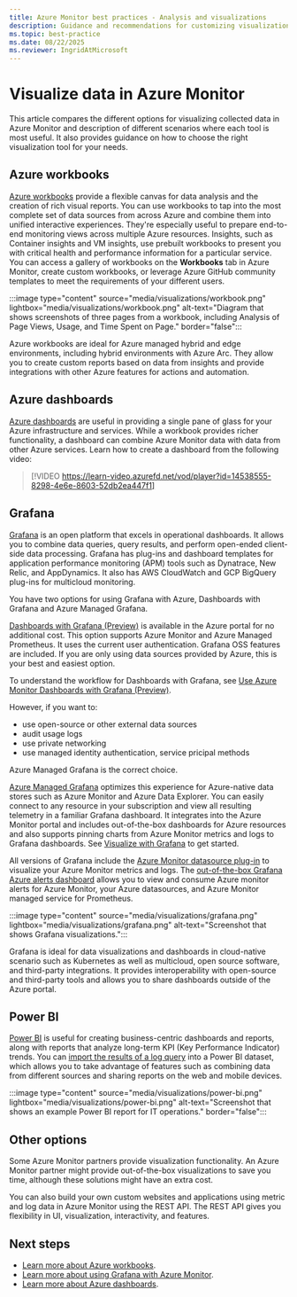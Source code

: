 ```yaml
---
title: Azure Monitor best practices - Analysis and visualizations
description: Guidance and recommendations for customizing visualizations beyond standard analysis features in Azure Monitor.
ms.topic: best-practice
ms.date: 08/22/2025
ms.reviewer: IngridAtMicrosoft
---
```


# Visualize data in Azure Monitor

This article compares the different options for visualizing collected data in Azure Monitor and description of different scenarios where each tool is most useful. It also provides guidance on how to choose the right visualization tool for your needs.

## Azure workbooks

[Azure workbooks](../visualize/workbooks-overview.md) provide a flexible canvas for data analysis and the creation of rich visual reports. You can use workbooks to tap into the most complete set of data sources from across Azure and combine them into unified interactive experiences. They're especially useful to prepare end-to-end monitoring views across multiple Azure resources. Insights, such as Container insights and VM insights, use prebuilt workbooks to present you with critical health and performance information for a particular service. You can access a gallery of workbooks on the **Workbooks** tab in Azure Monitor, create custom workbooks, or leverage Azure GitHub community templates to meet the requirements of your different users.

:::image type="content" source="media/visualizations/workbook.png" lightbox="media/visualizations/workbook.png" alt-text="Diagram that shows screenshots of three pages from a workbook, including Analysis of Page Views, Usage, and Time Spent on Page." border="false":::

Azure workbooks are ideal for Azure managed hybrid and edge environments, including hybrid environments with Azure Arc. They allow you to create custom reports based on data from insights and provide integrations with other Azure features for actions and automation.

## Azure dashboards

[Azure dashboards](/azure/azure-portal/azure-portal-dashboards) are useful in providing a single pane of glass for your Azure infrastructure and services. While a workbook provides richer functionality, a dashboard can combine Azure Monitor data with data from other Azure services. Learn how to create a dashboard from the following video:

> [!VIDEO https://learn-video.azurefd.net/vod/player?id=14538555-8298-4e6e-8603-52db2ea447f1]


## Grafana

[Grafana](https://grafana.com/) is an open platform that excels in operational dashboards. It allows you to combine data queries, query results, and perform open-ended client-side data processing. Grafana has plug-ins and dashboard templates for application performance monitoring (APM) tools such as Dynatrace, New Relic, and AppDynamics. It also has AWS CloudWatch and GCP BigQuery plug-ins for multicloud monitoring.

You have two options for using Grafana with Azure, Dashboards with Grafana and Azure Managed Grafana. 

[Dashboards with Grafana (Preview)](visualize-use-grafana-overview.md) is available in the Azure portal for no additional cost. This option supports Azure Monitor and Azure Managed Prometheus. It uses the current user authentication. Grafana OSS features are included. If you are only using data sources provided by Azure, this is your best and easiest option.

To understand the workflow for Dashboards with Grafana, see [Use Azure Monitor Dashboards with Grafana (Preview)](visualize-use-grafana-dashboards.md).

However, if you want to: 

- use open-source or other external data sources
- audit usage logs
- use private networking
- use managed identity authentication, service pricipal methods

Azure Managed Grafana is the correct choice.

[Azure Managed Grafana](/azure/managed-grafana/overview) optimizes this experience for Azure-native data stores such as Azure Monitor and Azure Data Explorer. You can easily connect to any resource in your subscription and view all resulting telemetry in a familiar Grafana dashboard. It integrates into the Azure Monitor portal and includes out-of-the-box dashboards for Azure resources and also supports pinning charts from Azure Monitor metrics and logs to Grafana dashboards. See [Visualize with Grafana](../visualize/visualize-grafana-overview.md) to get started.

All versions of Grafana include the [Azure Monitor datasource plug-in](../visualize/visualize-grafana-overview.md) to visualize your Azure Monitor metrics and logs. The [out-of-the-box Grafana Azure alerts dashboard](https://grafana.com/grafana/dashboards/15128-azure-alert-consumption/) allows you to view and consume Azure monitor alerts for Azure Monitor, your Azure datasources, and Azure Monitor managed service for Prometheus.

:::image type="content" source="media/visualizations/grafana.png" lightbox="media/visualizations/grafana.png" alt-text="Screenshot that shows Grafana visualizations.":::

Grafana is ideal for data visualizations and dashboards in cloud-native scenario such as Kubernetes as well as multicloud, open source software, and third-party integrations. It provides interoperability with open-source and third-party tools and allows you to share dashboards outside of the Azure portal.

## Power BI

[Power BI](https://powerbi.microsoft.com/documentation/powerbi-service-get-started/) is useful for creating business-centric dashboards and reports, along with reports that analyze long-term KPI (Key Performance Indicator) trends. You can [import the results of a log query](../logs/log-powerbi.md) into a Power BI dataset, which allows you to take advantage of features such as combining data from different sources and sharing reports on the web and mobile devices.

:::image type="content" source="media/visualizations/power-bi.png" lightbox="media/visualizations/power-bi.png" alt-text="Screenshot that shows an example Power BI report for IT operations." border="false":::


## Other options

Some Azure Monitor partners provide visualization functionality. An Azure Monitor partner might provide out-of-the-box visualizations to save you time, although these solutions might have an extra cost.

You can also build your own custom websites and applications using metric and log data in Azure Monitor using the REST API. The REST API gives you flexibility in UI, visualization, interactivity, and features.

## Next steps

* [Learn more about Azure workbooks](./workbooks-overview.md).
* [Learn more about using Grafana with Azure Monitor](./visualize-grafana-overview.md).
* [Learn more about Azure dashboards](./tutorial-logs-dashboards.md).
